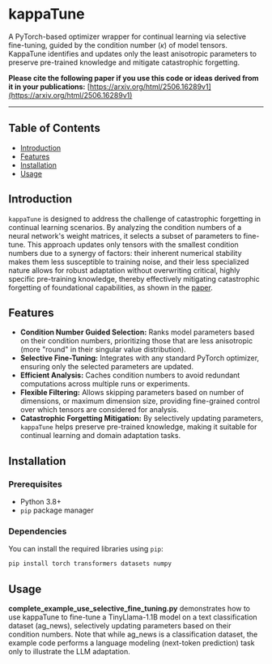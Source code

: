 # kappaTune

A PyTorch-based optimizer wrapper for continual learning via selective fine-tuning, guided by the condition number ($\kappa$) of model tensors. KappaTune identifies and updates only the least anisotropic parameters to preserve pre-trained knowledge and mitigate catastrophic forgetting.

**Please cite the following paper if you use this code or ideas derived from it in your publications:**
[https://arxiv.org/html/2506.16289v1](https://arxiv.org/html/2506.16289v1)

---

## Table of Contents
- [Introduction](#introduction)
- [Features](#features)
- [Installation](#installation)
- [Usage](#usage)

## Introduction
`kappaTune` is designed to address the challenge of catastrophic forgetting in continual learning scenarios. By analyzing the condition numbers of a neural network's weight matrices, it selects a subset of parameters to fine-tune. This approach updates only tensors with the smallest condition numbers due to a synergy of factors: their inherent numerical stability makes them less susceptible to training noise, and their less specialized nature allows for robust adaptation without overwriting critical, highly specific pre-training knowledge, thereby effectively mitigating catastrophic forgetting of foundational capabilities, as shown in the [paper](https://arxiv.org/html/2506.16289v1).

## Features
* **Condition Number Guided Selection:** Ranks model parameters based on their condition numbers, prioritizing those that are less anisotropic (more "round" in their singular value distribution).
* **Selective Fine-Tuning:** Integrates with any standard PyTorch optimizer, ensuring only the selected parameters are updated.
* **Efficient Analysis:** Caches condition numbers to avoid redundant computations across multiple runs or experiments.
* **Flexible Filtering:** Allows skipping parameters based on number of dimensions, or maximum dimension size, providing fine-grained control over which tensors are considered for analysis.
* **Catastrophic Forgetting Mitigation:** By selectively updating parameters, `kappaTune` helps preserve pre-trained knowledge, making it suitable for continual learning and domain adaptation tasks.

## Installation

### Prerequisites
* Python 3.8+
* `pip` package manager

### Dependencies
You can install the required libraries using `pip`:

```bash
pip install torch transformers datasets numpy
```

## Usage
**complete_example_use_selective_fine_tuning.py** demonstrates how to use kappaTune to fine-tune a TinyLlama-1.1B model on a text classification dataset (ag_news), selectively updating parameters based on their condition numbers. Note that while ag_news is a classification dataset, the example code performs a language modeling (next-token prediction) task only to illustrate the LLM adaptation.
